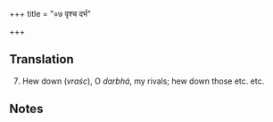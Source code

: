 +++
title = "०७ वृश्च दर्भ"

+++
## Translation
7. Hew down (*vraśc*), O *darbhá*, my rivals; hew down those etc. etc.

## Notes


